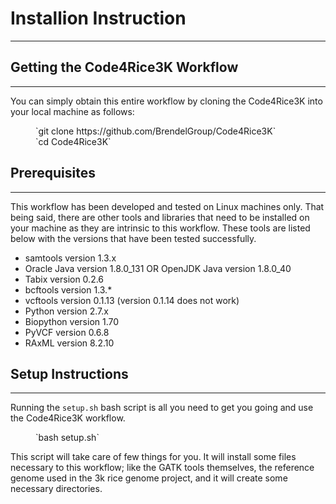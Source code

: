 # Installion Instruction
----------------------------------------------------------------------------------------

## Getting the Code4Rice3K Workflow
----------------------------------------------------------------------------------------
You can simply obtain this entire workflow by cloning the Code4Rice3K into your local machine as follows:

<dd>`git clone https://github.com/BrendelGroup/Code4Rice3K`</dd>
<dd>`cd Code4Rice3K`</dd>

## Prerequisites
-------------------------------------------------------
This workflow has been developed and tested on Linux machines only. That being said, there are other tools and libraries that need to be 
installed on your machine as they are intrinsic to this workflow. These tools are listed below with the versions that have been tested 
successfully.
* samtools version 1.3.x
* Oracle Java version 1.8.0_131 OR OpenJDK Java version 1.8.0_40
* Tabix version 0.2.6
* bcftools version 1.3.*
* vcftools version 0.1.13 (version 0.1.14 does not work)
* Python version 2.7.x
* Biopython version 1.70
* PyVCF version 0.6.8
* RAxML version 8.2.10

## Setup Instructions
--------------------------------------------------------
Running the `setup.sh` bash script is all you need to get you going and use the Code4Rice3K workflow. 

<dd>`bash setup.sh`</dd>

This script will take care of few things for you. It will install some files necessary to this workflow; like the GATK tools themselves, 
the reference genome used in the 3k rice genome project, and it will create some necessary directories.
